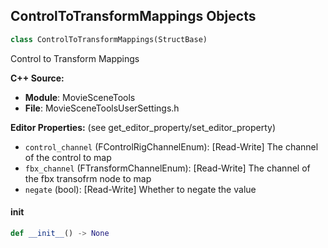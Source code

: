 ## ControlToTransformMappings Objects

```python
class ControlToTransformMappings(StructBase)
```

Control to Transform Mappings

**C++ Source:**

- **Module**: MovieSceneTools
- **File**: MovieSceneToolsUserSettings.h

**Editor Properties:** (see get_editor_property/set_editor_property)

- ``control_channel`` (FControlRigChannelEnum):  [Read-Write] The channel of the control to map
- ``fbx_channel`` (FTransformChannelEnum):  [Read-Write] The channel of the fbx transofrm node to map
- ``negate`` (bool):  [Read-Write] Whether to negate the value

<a id="unreal.ControlToTransformMappings.__init__"></a>

#### __init__

```python
def __init__() -> None
```

<a id="unreal.ControlFindReplaceString"></a>